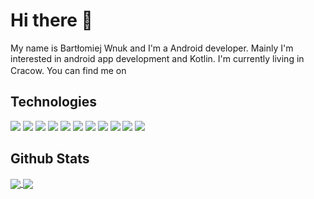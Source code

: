# Hi there 👋
My name is Bartłomiej Wnuk and I'm a Android developer. Mainly I'm interested in android app development and Kotlin. I'm currently living in Cracow. You can find me on
[<img height="16" width="16" src="https://cdn.jsdelivr.net/npm/simple-icons@v3/icons/linkedin.svg" />][1]



## Technologies
![](https://img.shields.io/badge/Editor-IntelliJ_IDEA-blue?style=flat&logo=intellij-idea&logoColor=white)
![](https://img.shields.io/badge/Editor-AndroidStudio-blue?style=flat&logo=intellij-idea&logoColor=white)
![](https://img.shields.io/badge/Code-Android-blue?style=flat&logo=android&logoColor=white)
![](https://img.shields.io/badge/Code-Java-blue?style=flat&logo=java&logoColor=white)
![](https://img.shields.io/badge/Code-Kotlin-blue?style=flat&logo=kotlin&logoColor=white)
![](https://img.shields.io/badge/Library-Jetpack-blue?style=flat&logo=android&logoColor=white)
![](https://img.shields.io/badge/Library-RxJava-blue?style=flat&logo=android&logoColor=white)
![](https://img.shields.io/badge/Framework-Spring-blue?style=flat&logo=spring&logoColor=white)
![](https://img.shields.io/badge/Framework-Ktor-blue?style=flat&logo=kotlin&logoColor=white)
![](https://img.shields.io/badge/Code-Python-blue?style=flat&logo=python&logoColor=white)
![](https://img.shields.io/badge/Code-ML-blue?style=flat&logo=tensorflow&logoColor=white)

## Github Stats
<a href="https://github.com/bwnuk/bwnuk">
  <img align="center" src="https://github-readme-stats.vercel.app/api/top-langs/?username=bwnuk" />
</a>
<a href="https://github.com/bwnuk/bwnuk">
  <img align="center" src="https://github-readme-stats.vercel.app/api?username=bwnuk&"/>
</a>

<!-- Sources 
https://github.com/MartinHeinz/MartinHeinz
https://it-leaders.com.pl/spraw-by-twoj-profil-na-github-byl-znowu-swietny/?fbclid=IwAR0lV1dmmiojg8VS7eD9rXI1fpVINleYq9D8MR3wDPxUhv-7quGTgqM3QY8
-->

<!-- links -->
[1]: https://www.linkedin.com/in/bartlomiej-wnuk/

<!--
**bwnuk/bwnuk** is a ✨ _special_ ✨ repository because its `README.md` (this file) appears on your GitHub profile.

Here are some ideas to get you started:

- 🔭 I’m currently working on ...
- 🌱 I’m currently learning ...
- 👯 I’m looking to collaborate on ...
- 🤔 I’m looking for help with ...
- 💬 Ask me about ...
- 📫 How to reach me: ...
- 😄 Pronouns: ...
- ⚡ Fun fact: ...
-->
